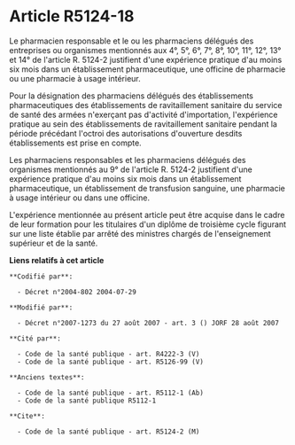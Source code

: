 # Article R5124-18

Le pharmacien responsable et le ou les pharmaciens délégués des entreprises ou organismes mentionnés aux 4°, 5°, 6°, 7°, 8°,
10°, 11°, 12°, 13° et 14° de l'article R. 5124-2 justifient d'une expérience pratique d'au moins six mois dans un
établissement pharmaceutique, une officine de pharmacie ou une pharmacie à usage intérieur.

Pour la désignation des pharmaciens délégués des établissements pharmaceutiques des établissements de ravitaillement
sanitaire du service de santé des armées n'exerçant pas d'activité d'importation, l'expérience pratique au sein des
établissements de ravitaillement sanitaire pendant la période précédant l'octroi des autorisations d'ouverture desdits
établissements est prise en compte.

Les pharmaciens responsables et les pharmaciens délégués des organismes mentionnés au 9° de l'article R. 5124-2 justifient
d'une expérience pratique d'au moins six mois dans un établissement pharmaceutique, un établissement de transfusion sanguine,
une pharmacie à usage intérieur ou dans une officine.

L'expérience mentionnée au présent article peut être acquise dans le cadre de leur formation pour les titulaires d'un diplôme
de troisième cycle figurant sur une liste établie par arrêté des ministres chargés de l'enseignement supérieur et de la
santé.

**Liens relatifs à cet article**

	**Codifié par**:

	  - Décret n°2004-802 2004-07-29

	**Modifié par**:

	  - Décret n°2007-1273 du 27 août 2007 - art. 3 () JORF 28 août 2007

	**Cité par**:

	  - Code de la santé publique - art. R4222-3 (V)
	  - Code de la santé publique - art. R5126-99 (V)

	**Anciens textes**:

	  - Code de la santé publique - art. R5112-1 (Ab)
	  - Code de la santé publique R5112-1

	**Cite**:

	  - Code de la santé publique - art. R5124-2 (M)
